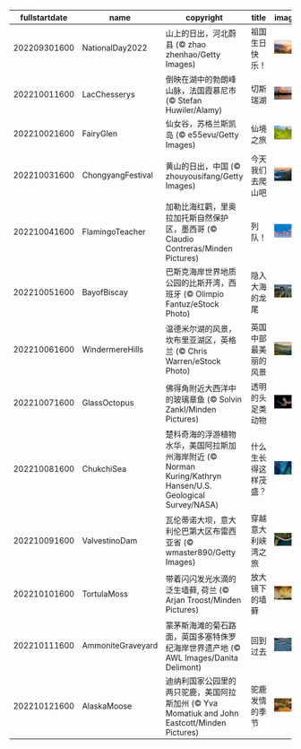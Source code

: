 |fullstartdate|name|copyright|title|image|
|--|--|--|--|--|
202209301600|NationalDay2022|山上的日出，河北蔚县 (© zhao zhenhao/Getty Images)|祖国生日快乐！|![](/zh-CN/2022/10/202209301600NationalDay2022.jpg)|
202210011600|LacChesserys|倒映在湖中的勃朗峰山脉，法国霞慕尼市 (© Stefan Huwiler/Alamy)|切斯瑞湖|![](/zh-CN/2022/10/202210011600LacChesserys.jpg)|
202210021600|FairyGlen|仙女谷，苏格兰斯凯岛 (© e55evu/Getty Images)|仙境之旅|![](/zh-CN/2022/10/202210021600FairyGlen.jpg)|
202210031600|ChongyangFestival|黄山的日出，中国 (© zhouyousifang/Getty Images)|今天我们去爬山吧|![](/zh-CN/2022/10/202210031600ChongyangFestival.jpg)|
202210041600|FlamingoTeacher|加勒比海红鹳，里奥拉加托斯自然保护区，墨西哥 (© Claudio Contreras/Minden Pictures)|列队！|![](/zh-CN/2022/10/202210041600FlamingoTeacher.jpg)|
202210051600|BayofBiscay|巴斯克海岸世界地质公园的比斯开湾，西班牙 (© Olimpio Fantuz/eStock Photo)|隐入大海的龙尾|![](/zh-CN/2022/10/202210051600BayofBiscay.jpg)|
202210061600|WindermereHills|温德米尔湖的风景，坎布里亚湖区，英格兰 (© Chris Warren/eStock Photo)|英国中部最美丽的风景|![](/zh-CN/2022/10/202210061600WindermereHills.jpg)|
202210071600|GlassOctopus|佛得角附近大西洋中的玻璃章鱼 (© Solvin Zankl/Minden Pictures)|透明的头足类动物|![](/zh-CN/2022/10/202210071600GlassOctopus.jpg)|
202210081600|ChukchiSea|楚科奇海的浮游植物水华，美国阿拉斯加州海岸附近 (© Norman Kuring/Kathryn Hansen/U.S. Geological Survey/NASA)|什么生长得这样茂盛？|![](/zh-CN/2022/10/202210081600ChukchiSea.jpg)|
202210091600|ValvestinoDam|瓦伦蒂诺大坝，意大利伦巴第大区布雷西亚省 (© wmaster890/Getty Images)|穿越意大利峡湾之旅|![](/zh-CN/2022/10/202210091600ValvestinoDam.jpg)|
202210101600|TortulaMoss|带着闪闪发光水滴的泛生墙藓, 荷兰 (© Arjan Troost/Minden Pictures)|放大镜下的墙藓|![](/zh-CN/2022/10/202210101600TortulaMoss.jpg)|
202210111600|AmmoniteGraveyard|蒙茅斯海滩的菊石路面，英国多塞特侏罗纪海岸世界遗产地 (© AWL Images/Danita Delimont)|回到过去|![](/zh-CN/2022/10/202210111600AmmoniteGraveyard.jpg)|
202210121600|AlaskaMoose|迪纳利国家公园里的两只驼鹿，美国阿拉斯加州 (© Yva Momatiuk and John Eastcott/Minden Pictures)|驼鹿发情的季节|![](/zh-CN/2022/10/202210121600AlaskaMoose.jpg)|
